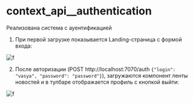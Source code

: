 # context_api__authentication

Реализована система с ауентификацией

1. При первой загрузке показывается Landing-страница с формой входа:

![f](https://github.com/netology-code/ra16-homeworks/raw/Toolkit/hooks-context/authentication/assets/unauthenticated.png)

2. После авторизации (POST http://localhost:7070/auth ```{"login": "vasya", "password": "password"}```), загружаются компонент ленты новостей и в тулбаре отображается профиль с кнопкой выйти:

![f](https://github.com/netology-code/ra16-homeworks/raw/Toolkit/hooks-context/authentication/assets/authenticated.png)
